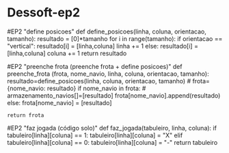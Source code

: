 # Dessoft-ep2
#EP2 "define posicoes"
def define_posicoes(linha, coluna, orientacao, tamanho):
    resultado = [0]*tamanho
    for i in range(tamanho):
        if orientacao == "vertical":
            resultado[i] = [linha,coluna]
            linha += 1
        else:
            resultado[i] = [linha,coluna]
            coluna += 1
    return resultado

#EP2 "preenche frota (preenche frota + define posicoes)"
def preenche_frota (frota, nome_navio, linha, coluna, orientacao, tamanho):
    resultado=define_posicoes(linha, coluna, orientacao, tamanho)
    # frota={nome_navio: resultado}
    if nome_navio in frota:
        # armazenamento_navios[]=[resultado]
        frota[nome_navio].append(resultado)
    else:
        frota[nome_navio] = [resultado]

    return frota
#EP2 "faz jogada (código solo)"
def faz_jogada(tabuleiro, linha, coluna):
    if tabuleiro[linha][coluna] == 1:
        tabuleiro[linha][coluna] = "X"
    elif tabuleiro[linha][coluna] == 0:
        tabuleiro[linha][coluna] = "-"
    return tabuleiro

